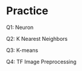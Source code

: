 # Practice  
Q1: Neuron                                       
             
Q2: K Nearest Neighbors      
       
Q3: K-means                 
         
Q4: TF Image Preprocessing               
   
